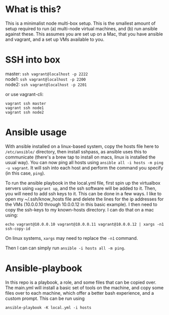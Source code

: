 # What is this?
This is a minimalist node multi-box setup. This is the smallest amount of setup required to run (a) multi-node virtual machines, and (b) run ansible against these. This assumes you are set up on a Mac, that you have ansible and vagrant, and a set up VMs available to you.

# SSH into box
master: `ssh vagrant@localhost -p 2222`  
node1: `ssh vagrant@localhost -p 2200`  
node2: `ssh vagrant@localhost -p 2201`  

or use vagrant-cli:

```
vagrant ssh master
vagrant ssh node1
vagrant ssh node2
```
# Ansible usage
With ansible installed on a linux-based system, copy the hosts file here to `/etc/ansible/` directory, then install sshpass, as ansible uses this to communicate (there's a brew tap to install on macs, linux is installed the usual way). You can now ping all hosts using `ansible all -i hosts -m ping -u vagrant`. It will ssh into each host and perform the command you specify (in this case, `ping`).

To run the ansible playbook in the local.yml file, first spin up the virtualbox servers using `vagrant up`, and the ssh software will be added to it.  Then, you will need to add ssh keys to it.  This can be done in a few ways.  I like to open my ~/.ssh/know_hosts file and delete the lines for the ip addresses for the VMs (10.0.0.10 through 10.0.0.12 in this basic example). I then need to copy the ssh-keys to my known-hosts directory.  I can do that on a mac using:
```
echo vagrant@10.0.0.10 vagrant@10.0.0.11 vagrant@10.0.0.12 | xargs -n1 ssh-copy-id
```

On linux systems, `xargs` may need to replace the `-n1` command.

Then I can can simply run `ansible -i hosts all -m ping`.

# Ansible-playbook
In this repo is a playbook, a role, and some files that can be copied over. The main.yml will install a basic set of tools on the machine, and copy some files over to each machine, which offer a better bash experience, and a custom prompt. This can be run using
```
ansible-playbook -K local.yml -i hosts
```
